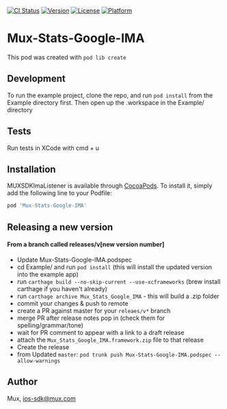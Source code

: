 [![CI Status](https://img.shields.io/travis/muxinc/mux-stats-google-ima.svg?style=flat)](https://github.com/muxinc/mux-stats-google-ima/actions/workflows/build-and-test/badge.svg)
[![Version](https://img.shields.io/cocoapods/v/Mux-Stats-Google-IMA.svg?style=flat)](https://cocoapods.org/pods/Mux-Stats-Google-IMA)
[![License](https://img.shields.io/cocoapods/l/Mux-Stats-Google-IMA.svg?style=flat)](https://cocoapods.org/pods/Mux-Stats-Google-IMA)
[![Platform](https://img.shields.io/cocoapods/p/Mux-Stats-Google-IMA.svg?style=flat)](https://cocoapods.org/pods/Mux-Stats-Google-IMA)

# Mux-Stats-Google-IMA

This pod was created with `pod lib create`

## Development

To run the example project, clone the repo, and run `pod install` from the Example directory first. Then open
up the .workspace in the Example/ directory

## Tests

Run tests in XCode with cmd + u


## Installation

MUXSDKImaListener is available through [CocoaPods](https://cocoapods.org). To install
it, simply add the following line to your Podfile:

```ruby
pod 'Mux-Stats-Google-IMA'
```

## Releasing a new version
#### From a branch called releases/v[new version number]

* Update Mux-Stats-Google-IMA.podspec
* cd Example/ and run `pod install` (this will install the updated version into the example app)
* run `carthage build --no-skip-current --use-xcframeworks` (brew install carthage if you haven't already)
* run `carthage archive Mux_Stats_Google_IMA` - this will build a .zip folder
* commit your changes & push to remote
* create a PR against master for your `releaes/v*` branch
* merge PR after release notes pop in (check them for spelling/grammar/tone)
* wait for PR comment to appear with a link to a draft release
* attach the `Mux_Stats_Google_IMA.framework.zip` file to that release
* Create the release
* from Updated `master`: `pod trunk push Mux-Stats-Google-IMA.podspec --allow-warnings`

## Author

Mux, ios-sdk@mux.com

